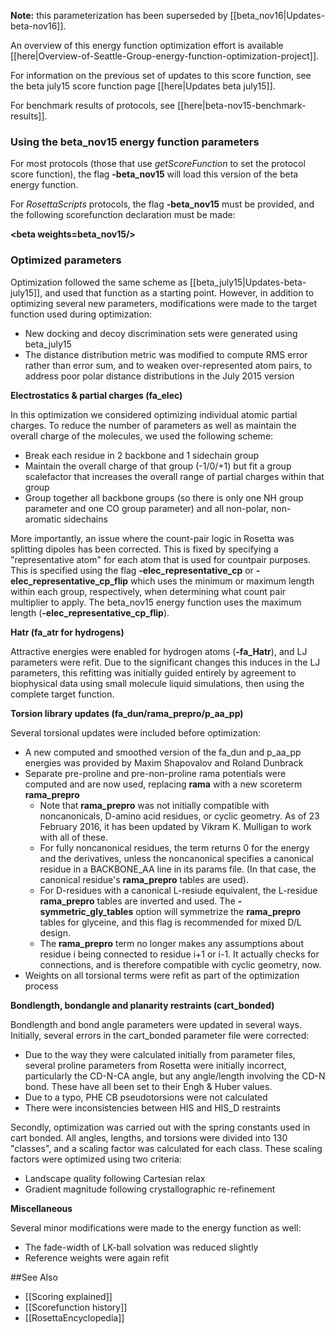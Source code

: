 **Note:** this parameterization has been superseded by [[beta_nov16|Updates-beta-nov16]].

An overview of this energy function optimization effort is available [[here|Overview-of-Seattle-Group-energy-function-optimization-project]].

For information on the previous set of updates to this score function, see the beta july15 score function page [[here|Updates beta july15]].

For benchmark results of protocols, see [[here|beta-nov15-benchmark-results]].

### Using the beta_nov15 energy function parameters

For most protocols (those that use _getScoreFunction_ to set the protocol score function), the flag **-beta_nov15** will load this version of the beta energy function.

For _RosettaScripts_ protocols, the flag **-beta_nov15** must be provided, and the following scorefunction declaration must be made:

**\<beta weights=beta_nov15/\>**

### Optimized parameters 

Optimization followed the same scheme as [[beta_july15|Updates-beta-july15]], and used that function as a starting point.  However, in addition to optimizing several new parameters, modifications were made to the target function used during optimization:

* New docking and decoy discrimination sets were generated using beta_july15
* The distance distribution metric was modified to compute RMS error rather than error sum, and to weaken over-represented atom pairs, to address poor polar distance distributions in the July 2015 version

**Electrostatics & partial charges (fa_elec)**

In this optimization we considered optimizing individual atomic partial charges.  To reduce the number of parameters as well as maintain the overall charge of the molecules, we used the following scheme:
* Break each residue in 2 backbone and 1 sidechain group
* Maintain the overall charge of that group (-1/0/+1) but fit a group scalefactor that increases the overall range of partial charges within that group
* Group together all backbone groups (so there is only one NH group parameter and one CO group parameter) and all non-polar, non-aromatic sidechains

More importantly, an issue where the count-pair logic in Rosetta was splitting dipoles has been corrected.  This is fixed by specifying a "representative atom" for each atom that is used for countpair purposes.  This is specified using the flag **-elec_representative_cp** or **-elec_representative_cp_flip** which uses the minimum or maximum length within each group, respectively, when determining what count pair multiplier to apply.  The beta_nov15 energy function uses the maximum length (**-elec_representative_cp_flip**).

**Hatr (fa_atr for hydrogens)**

Attractive energies were enabled for hydrogen atoms (**-fa_Hatr**), and LJ parameters were refit.  Due to the significant changes this induces in the LJ parameters, this refitting was initially guided entirely by agreement to biophysical data using small molecule liquid simulations, then using the complete target function.

**Torsion library updates (fa_dun/rama_prepro/p_aa_pp)**

Several torsional updates were included before optimization:
* A new computed and smoothed version of the fa_dun and p_aa_pp energies was provided by Maxim Shapovalov and Roland Dunbrack
* Separate pre-proline and pre-non-proline rama potentials were computed and are now used, replacing **rama** with a new scoreterm **rama_prepro**
     * Note that **rama_prepro** was not initially compatible with noncanonicals, D-amino acid residues, or cyclic geometry.  As of 23 February 2016, it has been updated by Vikram K. Mulligan to work with all of these.
     * For fully noncanonical residues, the term returns 0 for the energy and the derivatives, unless the noncanonical specifies a canonical residue in a BACKBONE_AA line in its params file.  (In that case, the canonical residue's **rama_prepro** tables are used).
     * For D-residues with a canonical L-resiude equivalent, the L-residue **rama_prepro** tables are inverted and used.  The **-symmetric_gly_tables** option will symmetrize the **rama_prepro** tables for glyceine, and this flag is recommended for mixed D/L design.
     * The **rama_prepro** term no longer makes any assumptions about residue i being connected to residue i+1 or i-1.  It actually checks for connections, and is therefore compatible with cyclic geometry, now.
* Weights on all torsional terms were refit as part of the optimization process

**Bondlength, bondangle and planarity restraints (cart_bonded)**

Bondlength and bond angle parameters were updated in several ways.  Initially, several errors in the cart_bonded parameter file were corrected:

* Due to the way they were calculated initially from parameter files, several proline parameters from Rosetta were initially incorrect, particularly the CD-N-CA angle, but any angle/length involving the CD-N bond.  These have all been set to their Engh & Huber values.
* Due to a typo, PHE CB pseudotorsions were not calculated
* There were inconsistencies between HIS and HIS_D restraints

Secondly, optimization was carried out with the spring constants used in cart bonded.  All angles, lengths, and torsions were divided into 130 "classes", and a scaling factor was calculated for each class.  These scaling factors were optimized using two criteria:

* Landscape quality following Cartesian relax
* Gradient magnitude following crystallographic re-refinement

**Miscellaneous**

Several minor modifications were made to the energy function as well:

* The fade-width of LK-ball solvation was reduced slightly
* Reference weights were again refit

##See Also

* [[Scoring explained]]
* [[Scorefunction history]]
* [[RosettaEncyclopedia]]